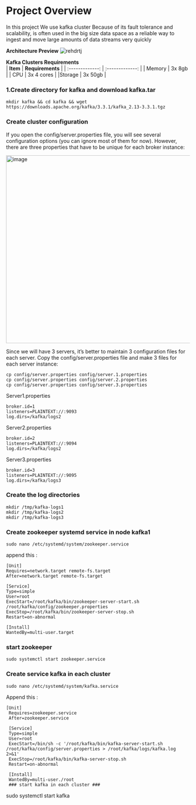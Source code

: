 # Project Overview
In this project We use kafka cluster Because of its fault tolerance and scalability, is often used in the big size data space as a reliable way to ingest and move large amounts of data streams very quickly

**Architecture Preview**
![rehdrtj](https://user-images.githubusercontent.com/77326619/205449912-3d3bb152-86c3-45bb-890e-5150af4dda58.png)

**Kafka Clusters Requirements**              
| **Item**          | **Requirements**  |
| :-------------: | :-------------: |
| Memory  | 3x 8gb  |
| CPU  | 3x 4 cores  |
|Storage | 3x 50gb  |

### 1.Create directory for kafka and download kafka.tar ###
```
mkdir kafka && cd kafka && wget https://downloads.apache.org/kafka/3.3.1/kafka_2.13-3.3.1.tgz
```

### Create cluster configuration ###
If you open the config/server.properties file, you will see several configuration options (you can ignore most of them for now).
However, there are three properties that have to be unique for each broker instance:

<img width="513" alt="image" src="https://user-images.githubusercontent.com/77326619/205552777-5665ef7c-4d83-4fd6-96b4-9c0990d8869f.png">

Since we will have 3 servers, it’s better to maintain 3 configuration files for each server. Copy the config/server.properties file and make 3 files for each server instance:
```
cp config/server.properties config/server.1.properties
cp config/server.properties config/server.2.properties
cp config/server.properties config/server.3.properties
```
Server1.properties
```
broker.id=1
listeners=PLAINTEXT://:9093
log.dirs=/kafka/logs2
```
Server2.properties
```
broker.id=2
listeners=PLAINTEXT://:9094
log.dirs=/kafka/logs2
```
Server3.properties
```
broker.id=3
listeners=PLAINTEXT://:9095
log.dirs=/kafka/logs3
```
### Create the log directories ###
```
mkdir /tmp/kafka-logs1
mkdir /tmp/kafka-logs2
mkdir /tmp/kafka-logs3
```
### Create zookeeper systemd service in node kafka1 ###
```
sudo nano /etc/systemd/system/zookeeper.service
```
append this :
```
[Unit]
Requires=network.target remote-fs.target
After=network.target remote-fs.target

[Service]
Type=simple
User=root
ExecStart=/root/kafka/bin/zookeeper-server-start.sh /root/kafka/config/zookeeper.properties
ExecStop=/root/kafka/bin/zookeeper-server-stop.sh
Restart=on-abnormal

[Install]
WantedBy=multi-user.target
```
### start zookeeper ###
```
sudo systemctl start zookeeper.service
```

### Create service kafka in each cluster ###
```
sudo nano /etc/systemd/system/kafka.service
```
Append this : 
```
[Unit] 
 Requires=zookeeper.service 
 After=zookeeper.service 
  
 [Service] 
 Type=simple 
 User=root 
 ExecStart=/bin/sh -c '/root/kafka/bin/kafka-server-start.sh /root/kafka/config/server.properties > /root/kafka/logs/kafka.log 2>&1' 
 ExecStop=/root/kafka/bin/kafka-server-stop.sh 
 Restart=on-abnormal 
  
 [Install] 
 WantedBy=multi-user./root 
 ### start kafka in each cluster ###
 ```
 sudo systemctl start kafka
 ```
